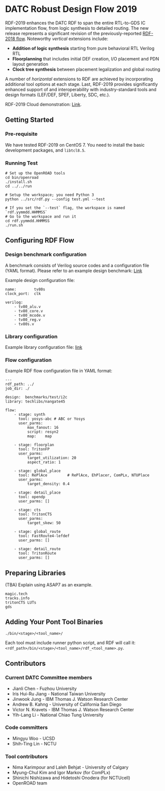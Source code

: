 DATC Robust Design Flow 2019
===

RDF-2019 enhances the DATC RDF to span the entire RTL-to-GDS IC implementation flow, from logic synthesis to detailed routing.
The new release represents a significant revision of the previously-reported [RDF-2018 flow](https://github.com/ieee-ceda-datc/RDF-2018). 
Noteworthy *vertical* extensions include:
- **Addition of logic synthesis** starting from pure behavioral RTL Verilog RTL
- **Floorplanning** that includes initial DEF creation, I/O placement and PDN layout generation
- **Clock tree synthesis** between placement legalization and global routing

A number of *horizontal* extensions to RDF are achieved by incorporating additional tool options at each stage. 
Last, RDF-2019 provides significantly enhanced support of and interoperability with industry-standard tools and design formats (LEF/DEF, SPEF, Liberty, SDC, etc.).

RDF-2019 Cloud demonstration: [Link](http://route.ucsd.edu:8080/).


Getting Started
---

### Pre-requisite

We have tested RDF-2019 on CentOS 7. You need to install the basic development packages, and `libtcl8.5`.

### Running Test

```
# Set up the OpenROAD tools
cd bin/openroad
./install.sh
cd ../../run

# Setup the workspace; you need Python 3
python ../src/rdf.py --config test.yml --test

# If you set the `--test` flag, the workspace is named `rdf.yymmdd.HHMMSS`
# Go to the workspace and run it
cd rdf.yymmdd.HHMMSS
./run.sh
```


Configuring RDF Flow
---

### Design benchmark configuration

A benchmark consists of Verilog source codes and a configuration file (YAML format).
Please refer to an example design benchmark: [Link](benchmarks/test/tv80)

Example design configuration file:

```
name:        tv80s
clock_port:  clk

verilog:     
    - tv80_alu.v
    - tv80_core.v
    - tv80_mcode.v
    - tv80_reg.v
    - tv80s.v
```

### Library configuration

Example library configuration file: [link](techlibs/nangate45/rdf_techlib.yml)


### Flow configuration

Example RDF flow configuration file in YAML format:

```
---
rdf_path: ../
job_dir: ./

design:  benchmarks/test/i2c
library: techlibs/nangate45

flow:
    - stage: synth
      tool: yosys-abc # ABC or Yosys
      user_parms: 
          max_fanout: 16
          script: resyn2
          map:    map
          
    - stage: floorplan
      tool: TritonFP 
      user_parms:
          target_utilization: 20
          aspect_ratio: 1

    - stage: global_place
      tool: RePlAce         # RePlAce, EhPlacer, ComPLx, NTUPlace
      user_parms: 
          target_density: 0.4

    - stage: detail_place
      tool: opendp
      user_parms: []

    - stage: cts
      tool: TritonCTS
      user_parms:
          target_skew: 50

    - stage: global_route
      tool: FastRoute4-lefdef
      user_parms: []

    - stage: detail_route
      tool: TritonRoute
      user_parms: []
```



Preparing Libraries
---

(TBA) Explain using ASAP7 as an example.
```
magic.tech
tracks.info
tritonCTS LUTs
gds
```

Adding Your Pont Tool Binaries
---

`./bin/<stage>/<tool_name>/`

Each tool must include runner python script, and RDF will call it: `<rdf_path>/bin/<stage>/<tool_name>/rdf_<tool_name>.py`.


Contributors
---

### Current DATC Committee members

* Jianli Chen - Fuzhou University
* Iris Hui-Ru Jiang - National Taiwan University
* Jinwook Jung - IBM Thomas J. Watson Research Center
* Andrew B. Kahng - University of California San Diego
* Victor N. Kravets - IBM Thomas J. Watson Research Center
* Yih-Lang Li - National Chiao Tung University

### Code committers

* Mingyu Woo - UCSD
* Shih-Ting Lin - NCTU

### Tool contributors

* Nima Karimpour and Laleh Behjat - University of Calgary
* Myung-Chul Kim and Igor Markov (for ComPLx)
* Shinichi Nishizawa and Hidetoshi Onodera (for NCTUcell)
* OpenROAD team

